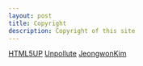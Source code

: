 ```yaml
---
layout: post
title: Copyright
description: Copyright of this site
---
```


[HTML5UP](https://html5up.net)
[Unpollute](https://github.com/unpollute)
[JeongwonKim](https://github.com/jeongwonkim1215)